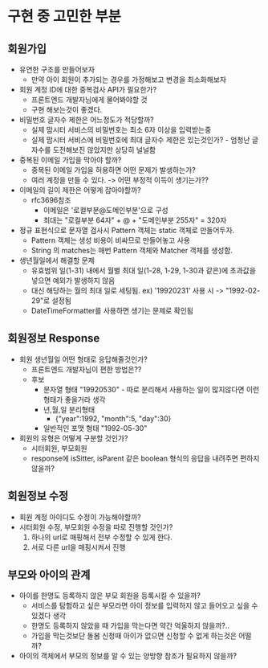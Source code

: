 # 구현 중 고민한 부분

## 회원가입

* 유연한 구조를 만들어보자
    * 만약 아이 회원이 추가되는 경우를 가정해보고 변경을 최소화해보자
* 회원 계정 ID에 대한 중복검사 API가 필요한가?
  * 프론트엔드 개발자님에게 물어봐야할 것
  * 구현 해보는것이 좋겠다.
* 비밀번호 글자수 제한은 어느정도가 적당할까?
  * 실제 맘시터 서비스의 비밀번호는 최소 6자 이상을 입력받는중
  * 실제 맘시터 서비스에 비밀번호에 최대 글자수 제한은 있는것인가? - 엄청난 글자수를 도전해보진 않았지만 상당히 널널함
* 중복된 이메일 가입을 막아야 할까?
  * 중복된 이메일 가입을 허용하면 어떤 문제가 발생하는가?
  * 여러 계정을 만들 수 있다. -> 어떤 부정적 이득이 생기는가??
* 이메일의 길이 제한은 어떻게 잡아야할까?
  * rfc3696참조
    * 이메일은 '로컬부분@도메인부분'으로 구성
    * 최대는 "로컬부분 64자" + @ + "도메인부분 255자" = 320자
* 정규 표현식으로 문자열 검사시 Pattern 객체는 static 객체로 만들어두자.
  * Pattern 객체는 생성 비용이 비싸므로 만들어놓고 사용
  * String 의 matches는 매번 Pattern 객체와 Matcher 객체를 생성함.
* 생년월일에서 해결할 문제
  * 유효범위 일(1-31) 내에서 월별 최대 일(1-28, 1-29, 1-30과 같은)에 초과값을 넣으면 예외가 발생하지 않음
  * 대신 해당하는 월의 최대 일로 세팅됨. ex) '19920231' 사용 시 -> "1992-02-29"로 설정됨
  * DateTimeFormatter를 사용하면 생기는 문제로 확인됨

## 회원정보 Response

* 회원 생년월일 어떤 형태로 응답해줄것인가?
  * 프론트엔드 개발자님이 편한 방법은??
  * 후보
    * 문자열 형태 "19920530" - 따로 분리해서 사용하는 일이 많지않다면 이런 형태가 좋을거라 생각
    * 년,월,일 분리형태 
      * {"year":1992, "month":5, "day":30}
    * 일반적인 포맷 형태 "1992-05-30"
* 회원의 유형은 어떻게 구분할 것인가?
  * 시터회원, 부모회원
  * response에 isSitter, isParent 같은 boolean 형식의 응답을 내려주면 편하지 않을까?
  
## 회원정보 수정

* 회원 계정 아이디도 수정이 가능해야할까?
* 시터회원 수정, 부모회원 수정을 따로 진행할 것인가?
  1. 하나의 url로 매핑해서 전부 수정할 수 있게 한다.
  2. 서로 다른 url을 매핑시켜서 진행

## 부모와 아이의 관계

* 아이를 한명도 등록하지 않은 부모 회원을 등록시킬 수 있을까?
  * 서비스를 탐험하고 싶은 부모라면 아이 정보를 입력하지 않고 들어오고 싶을 수 있겠다 생각
  * 한명도 등록하지 않았을 때 가입을 막는다면 약간 억울하지 않을까?..
  * 가입을 막는것보단 돌봄 신청때 아이가 없으면 신청할 수 없게 하는것은 어떨까?
* 아이의 객체에서 부모의 정보를 알 수 있는 양방향 참조가 필요하지 않을까?
